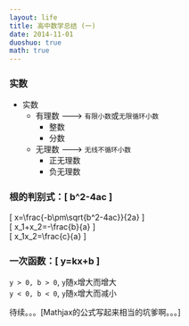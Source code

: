 ```yaml
---
layout: life
title: 高中数学总结 (一)
date: 2014-11-01
duoshuo: true
math: true
---
```


### 实数

* 实数
  * 有理数 ---> `有限小数`或`无限循环小数`
    * 整数
    * 分数
  * 无理数 ---> `无线不循环小数`
    * 正无理数
    * 负无理数

### 根的判别式：\[ b^2-4ac \]

\[ x=\frac{-b\pm\sqrt{b^2-4ac}}{2a} \]  
\[ x_1+x_2=-\frac{b}{a} \]  
\[ x_1x_2=\frac{c}{a} \]  

### 一次函数：\[ y=kx+b \]

`y > 0, b > 0`, `y`随`x`增大而增大  
`y < 0, b < 0`, `y`随`x`增大而减小


待续。。。[Mathjax的公式写起来相当的坑爹啊。。。]
